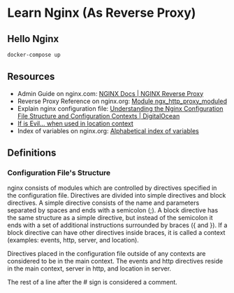# Learn Nginx (As Reverse Proxy)

## Hello Nginx

```bash
docker-compose up
```

## Resources

* Admin Guide on nginx.com: [NGINX Docs | NGINX Reverse Proxy](https://docs.nginx.com/nginx/admin-guide/web-server/reverse-proxy/)
* Reverse Proxy Reference on nginx.org: [Module ngx_http_proxy_moduled](http://nginx.org/en/docs/http/ngx_http_proxy_module.html#proxy_pass)
* Explain nginx configuration file: [Understanding the Nginx Configuration File Structure and Configuration Contexts | DigitalOcean](https://www.digitalocean.com/community/tutorials/understanding-the-nginx-configuration-file-structure-and-configuration-contexts)
* [If is Evil... when used in location context](https://www.nginx.com/resources/wiki/start/topics/depth/ifisevil/)
* Index of variables on nginx.org: [Alphabetical index of variables](http://nginx.org/en/docs/varindex.html)

## Definitions

### Configuration File's Structure

nginx consists of modules which are controlled by directives specified in the configuration file. Directives are divided into simple directives and block directives. A simple directive consists of the name and parameters separated by spaces and ends with a semicolon (;). A block directive has the same structure as a simple directive, but instead of the semicolon it ends with a set of additional instructions surrounded by braces ({ and }). If a block directive can have other directives inside braces, it is called a context (examples: events, http, server, and location).

Directives placed in the configuration file outside of any contexts are considered to be in the main context. The events and http directives reside in the main context, server in http, and location in server.

The rest of a line after the # sign is considered a comment.

### 
